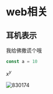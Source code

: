 # web相关

## 耳机表示

我给佛撒谎个哦

```javascript
const a = 10
```

$x^y$

![830174](https://cdn4.buysellads.net/uu/1/65221/1589831503-OE2.png)